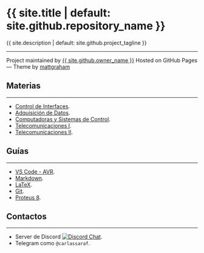 <div id="title">
    <h1>{{ site.title | default: site.github.repository_name }}</h1>
    <p>{{ site.description | default: site.github.project_tagline }}</p>
    <hr>
    <span class="credits left">Project maintained by <a href="{{ site.github.owner_url }}">{{ site.github.owner_name }}</a></span>
    <span class="credits right">Hosted on GitHub Pages &mdash; Theme by <a href="https://twitter.com/mattgraham">mattgraham</a></span>
</div>

## Materias
---
- [Control de Interfaces](ise4/README.md).
- [Adquisición de Datos](ise5/README.md).
- [Computadoras y Sistemas de Control](aysm6/README.md).
- [Telecomunicaciones I](teleco1/README.md).
- [Telecomunicaciones II](teleco2/README.md).

## Guías
---
- [VS Code - AVR](guides/vscode-avr).
- [Markdown](https://guides.github.com/pdfs/markdown-cheatsheet-online.pdf).
- [LaTeX](https://en.wikibooks.org/wiki/LaTeX/Mathematics).
- [Git](https://education.github.com/git-cheat-sheet-education.pdf).
- [Proteus 8](guides/proteus8).

## Contactos
---
- Server de Discord [![Discord Chat](https://img.shields.io/discord/789588051303202916.svg)](https://discord.gg/fCmFrg3Wc8).
- Telegram como `@carlassaraf`.